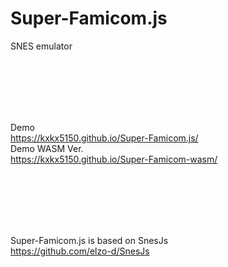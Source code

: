 # Super-Famicom.js
SNES emulator  

<br><br><br><br><br>

Demo  
https://kxkx5150.github.io/Super-Famicom.js/  
Demo WASM Ver.  
https://kxkx5150.github.io/Super-Famicom-wasm/

<br><br><br><br><br>

Super-Famicom.js is based on SnesJs  
https://github.com/elzo-d/SnesJs
